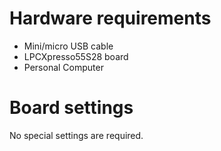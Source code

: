 Hardware requirements
=====================
- Mini/micro USB cable
- LPCXpresso55S28 board
- Personal Computer

Board settings
============
No special settings are required.
